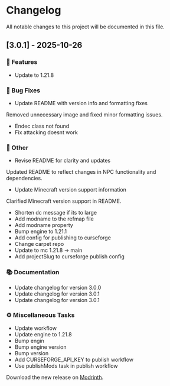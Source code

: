 # Changelog

All notable changes to this project will be documented in this file.

## [3.0.1] - 2025-10-26

### 🚀 Features

- Update to 1.21.8

### 🐛 Bug Fixes

- Update README with version info and formatting fixes

Removed unnecessary image and fixed minor formatting issues.
- Endec class not found
- Fix attacking doesnt work

### 💼 Other

- Revise README for clarity and updates

Updated README to reflect changes in NPC functionality and dependencies.
- Update Minecraft version support information

Clarified Minecraft version support in README.
- Shorten dc message if its to large
- Add modname to the refmap file
- Add modname property
- Bump engine to 1.21.1
- Add config for publishing to curseforge
- Change carpet repo
- Update to mc 1.21.8 -> main
- Add projectSlug to curseforge publish config

### 📚 Documentation

- Update changelog for version 3.0.0
- Update changelog for version 3.0.1
- Update changelog for version 3.0.1

### ⚙️ Miscellaneous Tasks

- Update workflow
- Update engine to 1.21.8
- Bump engin
- Bump engine version
- Bump version
- Add CURSEFORGE_API_KEY to publish workflow
- Use publishMods task in publish workflow

Download the new release on [Modrinth](https://modrinth.com/mod/secondbrain/versions).
